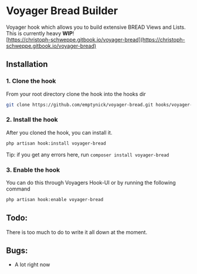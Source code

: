 # Voyager Bread Builder

Voyager hook which allows you to build extensive BREAD Views and Lists. This is currently heavy **WIP**!  
[https://christoph-schweppe.gitbook.io/voyager-bread](https://christoph-schweppe.gitbook.io/voyager-bread)

## Installation

### 1. Clone the hook

From your root directory clone the hook into the hooks dir

```bash
git clone https://github.com/emptynick/voyager-bread.git hooks/voyager-bread
```

### 2. Install the hook

After you cloned the hook, you can install it.

```bash
php artisan hook:install voyager-bread
```

Tip: if you get any errors here, run `composer install voyager-bread`

### 3. Enable the hook

You can do this through Voyagers Hook-UI or by running the following command

```bash
php artisan hook:enable voyager-bread
```

## Todo:

There is too much to do to write it all down at the moment.

## Bugs:

* A lot right now

